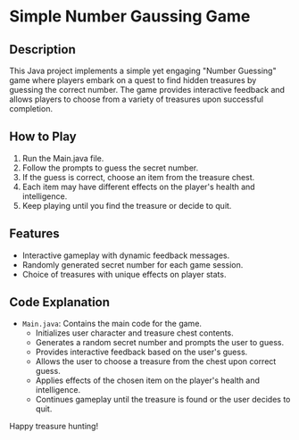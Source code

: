 # Simple Number Gaussing Game

## Description
This Java project implements a simple yet engaging "Number Guessing" game where players embark on a quest to find hidden treasures by guessing the correct number. The game provides interactive feedback and allows players to choose from a variety of treasures upon successful completion.

## How to Play
1. Run the Main.java file.
2. Follow the prompts to guess the secret number.
3. If the guess is correct, choose an item from the treasure chest.
4. Each item may have different effects on the player's health and intelligence.
5. Keep playing until you find the treasure or decide to quit.

## Features
- Interactive gameplay with dynamic feedback messages.
- Randomly generated secret number for each game session.
- Choice of treasures with unique effects on player stats.

## Code Explanation
- `Main.java`: Contains the main code for the game.
  - Initializes user character and treasure chest contents.
  - Generates a random secret number and prompts the user to guess.
  - Provides interactive feedback based on the user's guess.
  - Allows the user to choose a treasure from the chest upon correct guess.
  - Applies effects of the chosen item on the player's health and intelligence.
  - Continues gameplay until the treasure is found or the user decides to quit.


Happy treasure hunting!

